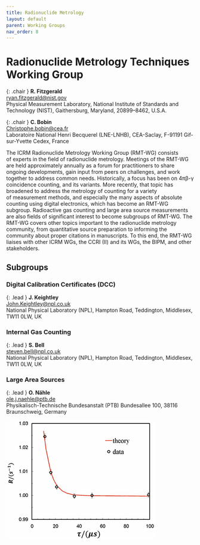 ```yaml
---
title: Radionuclide Metrology
layout: default
parent: Working Groups
nav_order: 8
---
```


# Radionuclide Metrology Techniques Working Group

{: .chair }
**R. Fitzgerald**\
<ryan.fitzgerald@nist.gov>\
Physical Measurement Laboratory, National Institute of Standards and
Technology (NIST), Gaithersburg, Maryland, 20899–8462, U.S.A.

{: .chair }
**C. Bobin**\
<Christophe.bobin@cea.fr>\
Laboratoire National Henri Becquerel (LNE-LNHB), CEA-Saclay, F-91191
Gif-sur-Yvette Cedex, France

The ICRM Radionuclide Metrology Working Group (RMT-WG) consists of experts in
the field of radionuclide metrology. Meetings of the RMT-WG are held
approximately annually as a forum for practitioners to share ongoing
developments, gain input from peers on challenges, and work together to address
common needs. Historically, a focus has been on 4πβ-γ coincidence counting, and
its variants. More recently, that topic has broadened to address the metrology
of counting for a variety of measurement methods, and especially the many
aspects of absolute counting using digital electronics, which has become an
RMT-WG subgroup. Radioactive gas counting and large area source measurements are
also fields of significant interest to become subgroups of RMT-WG. The RMT-WG
covers other topics important to the radionuclide metrology community, from
quantitative source preparation to informing the community about proper
citations in manuscripts. To this end, the RMT-WG liaises with other ICRM WGs,
the CCRI (II) and its WGs, the BIPM, and other stakeholders.

## Subgroups

### Digital Calibration Certificates (DCC)

{: .lead }
**J. Keightley**\
<John.Keightley@npl.co.uk>\
National Physical Laboratory (NPL), Hampton Road, Teddington, Middlesex, TW11
0LW, UK

### Internal Gas Counting

{: .lead }
**S. Bell**\
<steven.bell@npl.co.uk>\
National Physical Laboratory (NPL), Hampton Road, Teddington, Middlesex, TW11
0LW, UK

### Large Area Sources

{: .lead }
**O. Nähle**\
<ole.j.naehle@ptb.de>\
Physikalisch-Technische Bundesanstalt (PTB) Bundesallee 100, 38116
Braunschweig, Germany

![Th-229 graph](./images/th-229.png)

